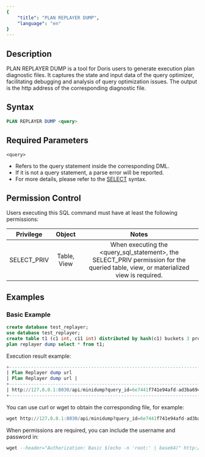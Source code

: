 ```yaml
---
{
    "title": "PLAN REPLAYER DUMP",
    "language": "en"
}
---
```


<!--
Licensed to the Apache Software Foundation (ASF) under one
or more contributor license agreements.  See the NOTICE file
distributed with this work for additional information
regarding copyright ownership.  The ASF licenses this file
to you under the Apache License, Version 2.0 (the
"License"); you may not use this file except in compliance
with the License.  You may obtain a copy of the License at

  http://www.apache.org/licenses/LICENSE-2.0

Unless required by applicable law or agreed to in writing,
software distributed under the License is distributed on an
"AS IS" BASIS, WITHOUT WARRANTIES OR CONDITIONS OF ANY
KIND, either express or implied.  See the License for the
specific language governing permissions and limitations
under the License.
-->



## Description

PLAN REPLAYER DUMP is a tool for Doris users to generate execution plan diagnostic files. It captures the state and input data of the query optimizer, facilitating debugging and analysis of query optimization issues. The output is the http address of the corresponding diagnostic file.


## Syntax

```sql
PLAN REPLAYER DUMP <query>
```


## Required Parameters

`<query>`


- Refers to the query statement inside the corresponding DML.
- If it is not a query statement, a parse error will be reported.
- For more details, please refer to the [SELECT](https://doris.apache.org/en-US/docs/sql-manual/sql-statements/Data-Manipulation-Statements/Manipulation/SELECT/) syntax.


## Permission Control


Users executing this SQL command must have at least the following permissions:


| Privilege | Object | Notes |
| :--: | :--: | :--: |
| SELECT_PRIV | Table, View | When executing the <query_sql_statement>, the SELECT_PRIV permission for the queried table, view, or materialized view is required. |


## Examples


### Basic Example

```sql
create database test_replayer;
use database test_replayer;
create table t1 (c1 int, c11 int) distributed by hash(c1) buckets 3 properties('replication_num' = '1');
plan replayer dump select * from t1;
```


Execution result example:

```sql
+-------------------------------------------------------------------------------+
| Plan Replayer dump url                                                        |
| Plan Replayer dump url |
+-------------------------------------------------------------------------------+
| http://127.0.0.1:8030/api/minidump?query_id=6e7441f741e94afd-ad3ba69429ad18ec |
+-------------------------------------------------------------------------------+
```


You can use curl or wget to obtain the corresponding file, for example:

```sql
wget http://127.0.0.1:8030/api/minidump?query_id=6e7441f741e94afd-ad3ba69429ad18ec
```


When permissions are required, you can include the username and password in:

```sql
wget --header="Authorization: Basic $(echo -n 'root:' | base64)" http://127.0.0.1:8030/api/minidump?query_id=6e7441f741e94afd-ad3ba69429ad18ec
```
```

